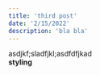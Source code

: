 ```yaml
---
title: 'third post'
date: '2/15/2022'
description: 'bla bla'
---
```


asdjkf;sladfjkl;asdfdfjkad  
__styling__
